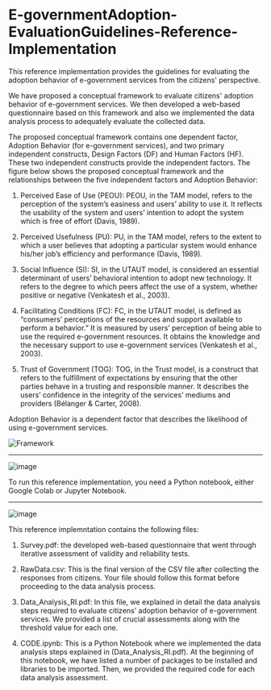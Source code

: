 # E-governmentAdoption-EvaluationGuidelines-Reference-Implementation
This reference implementation provides the guidelines for evaluating the adoption behavior of e-government services from the citizens' perspective.

We have proposed a conceptual framework to evaluate citizens' adoption behavior of e-government services. We then developed a web-based questionnaire based on this framework and also we implemented the data analysis process to adequately evaluate the collected data.


The proposed conceptual framework contains one dependent factor, Adoption Behavior (for e-government services), and two primary independent constructs, Design Factors (DF) and Human Factors (HF). These two independent constructs provide the independent factors. The figure below shows the proposed conceptual framework and the relationships between the five independent factors and Adoption Behavior:

1. Perceived Ease of Use (PEOU): PEOU, in the TAM model, refers to the perception of the system’s easiness and users’ ability to use it. It reflects the usability of the system and users’ intention to adopt the system which is free of effort (Davis, 1989).

2. Perceived Usefulness (PU): PU, in the TAM model, refers to the extent to which a user believes that adopting a particular system would enhance his/her job’s efficiency and performance (Davis, 1989).

3. Social Influence (SI): SI, in the UTAUT model, is considered an essential determinant of users’ behavioral intention to adopt new technology. It refers to the degree to which peers affect the use of a system, whether positive or negative (Venkatesh et al., 2003).

4. Facilitating Conditions (FC): FC, in the UTAUT model, is defined as “consumers’ perceptions of the resources and support available to perform a behavior.” It is measured by users’ perception of being able to use the required e-government resources. It obtains the knowledge and the necessary support to use e-government services (Venkatesh et al., 2003).

5. Trust of Government (TOG): TOG, in the Trust model, is a construct that refers to the fulfillment of expectations by ensuring that the other parties behave in a trusting and responsible manner. It describes the users’ confidence in the integrity of the services’ mediums and providers (Bélanger & Carter, 2008).

Adoption Behavior is a dependent factor that describes the likelihood of using e-government services.

![Framework](https://user-images.githubusercontent.com/60638810/226831026-23cb5735-63b2-412d-991d-6321aea3bc39.png)


--------------------------------------------------------------------------------------------------------------------------------

![image](https://user-images.githubusercontent.com/60638810/227397913-860c3a9c-68d7-479f-aefb-40773b3a4cc1.png)

To run this reference implementation, you need a Python notebook, either Google Colab or Jupyter Notebook.


--------------------------------------------------------------------------------------------------------------------------------

![image](https://user-images.githubusercontent.com/60638810/227398066-3dd9ecbf-51d7-4746-b5fb-43204d262c0e.png)

This reference implemntation contains the following files:
1.	Survey.pdf: the developed web-based questionnaire that went through iterative assessment of validity and reliability tests. 

2.	RawData.csv: This is the final version of the CSV file after collecting the responses from citizens. Your file should follow this format before proceeding to the data analysis process. 

3.	Data_Analysis_RI.pdf: In this file, we explained in detail the data analysis steps required to evaluate citizens’ adoption behavior of e-government services. We provided a list of crucial assessments along with the threshold value for each one. 

4.	CODE.ipynb: This is a Python Notebook where we implemented the data analysis steps explained in (Data_Analysis_RI.pdf). At the beginning of this notebook, we have listed a number of packages to be installed and libraries to be imported. Then, we provided the required code for each data analysis assessment.


